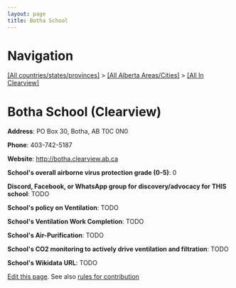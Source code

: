 ```yaml
---
layout: page
title: Botha School
---
```

# Navigation

[[All countries/states/provinces]](../../..) > [[All Alberta Areas/Cities]](../..) > [[All In Clearview]](..)

# Botha School (Clearview)

**Address**: PO Box 30, Botha, AB T0C 0N0

**Phone**: 403-742-5187

**Website**: <http://botha.clearview.ab.ca>

**School's overall airborne virus protection grade (0-5)**: 0

**Discord, Facebook, or WhatsApp group for discovery/advocacy for THIS school**: TODO

**School's policy on Ventilation**: TODO

**School's Ventilation Work Completion**: TODO

**School's Air-Purification**: TODO

**School's CO2 monitoring to actively drive ventilation and filtration**: TODO

**School's Wikidata URL**: TODO


[Edit this page](https://github.com/ventilate-schools/AB/edit/main/./Clearview/Botha_School.md). See also [rules for contribution](../../../contribution-rules/)